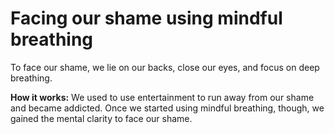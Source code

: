 # Facing our shame using mindful breathing  

To face our shame, we lie on our backs, close our eyes, and focus on deep breathing.  

**How it works:** We used to use entertainment to run away from our shame and became addicted. Once we started using mindful breathing, though, we gained the mental clarity to face our shame.  

